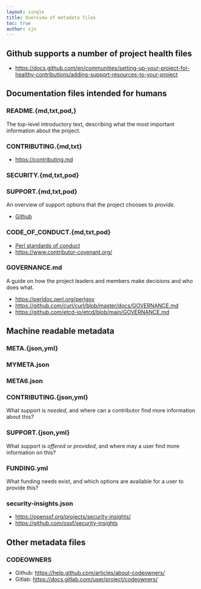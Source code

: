 ```yaml
---
layout: single
title: Overview of metadata files
toc: true
author: sjn
---
```


## Github supports a number of project health files

* https://docs.github.com/en/communities/setting-up-your-project-for-healthy-contributions/adding-support-resources-to-your-project

## Documentation files intended for humans

### README.{md,txt,pod,}

The top-level introductory text, describing what the most important information about the project.


### CONTRIBUTING.{md,txt}

* https://contributing.md


### SECURITY.{md,txt,pod}



### SUPPORT.{md,txt,pod}

An overview of support options that the project chooses to _provide_.

* [Github](https://docs.github.com/en/communities/setting-up-your-project-for-healthy-contributions/adding-support-resources-to-your-project)


### CODE_OF_CONDUCT.{md,txt,pod}

* [Perl standards of conduct](https://perldoc.perl.org/perlpolicy#STANDARDS-OF-CONDUCT)
* https://www.contributor-covenant.org/


### GOVERNANCE.md

A guide on how the project leaders and members make decisions and who does what.

* https://perldoc.perl.org/perlgov
* https://github.com/curl/curl/blob/master/docs/GOVERNANCE.md
* https://github.com/etcd-io/etcd/blob/main/GOVERNANCE.md


## Machine readable metadata

### META.{json,yml}

### MYMETA.json

### META6.json

### CONTRIBUTING.{json,yml}

What support is _needed_, and where can a contributor find more information about this?


### SUPPORT.{json,yml}

What support is _offered_ or _provided_, and where may a user find more information on this?


### FUNDING.yml

What funding needs exist, and which options are available for a user to provide this?


### security-insights.json

* https://openssf.org/projects/security-insights/
* https://github.com/ossf/security-insights


## Other metadata files

### CODEOWNERS

* Github: https://help.github.com/articles/about-codeowners/
* Gitlab: https://docs.gitlab.com/user/project/codeowners/
